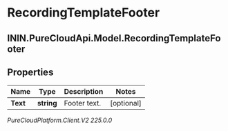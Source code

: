 # RecordingTemplateFooter

## ININ.PureCloudApi.Model.RecordingTemplateFooter

## Properties

|Name | Type | Description | Notes|
|------------ | ------------- | ------------- | -------------|
| **Text** | **string** | Footer text. | [optional] |



_PureCloudPlatform.Client.V2 225.0.0_
